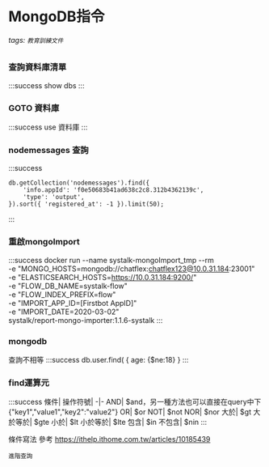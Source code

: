 # MongoDB指令
###### tags: `教育訓練文件`


### 查詢資料庫清單
:::success
show dbs
:::

### GOTO 資料庫
:::success
use 資料庫
:::

### nodemessages 查詢
:::success
```
db.getCollection('nodemessages').find({
    'info.appId': 'f0e50683b41ad638c2c8.312b4362139c',
    'type': 'output',
}).sort({ 'registered_at': -1 }).limit(50);
```
:::	

### 重啟mongoImport 
:::success
docker run --name systalk-mongoImport_tmp --rm \
-e "MONGO_HOSTS=mongodb://chatflex:chatflex123@10.0.31.184:23001" \
-e "ELASTICSEARCH_HOSTS=https://10.0.31.184:9200/" \
-e "FLOW_DB_NAME=systalk-flow" \
-e "FLOW_INDEX_PREFIX=flow" \
-e "IMPORT_APP_ID=[Firstbot AppID]" \
-e "IMPORT_DATE=2020-03-02" \
systalk/report-mongo-importer:1.1.6-systalk
:::

### mongodb

查詢不相等 
:::success
db.user.find( { age: {$ne:18} }
:::


### find運算元

:::success
條件|	操作符號|
-|-
AND|	$and，另一種方法也可以直接在query中下{"key1","value1","key2":"value2"}
OR|	$or
NOT|	$not
NOR|	$nor
大於|	$gt
大於等於|	$gte
小於|	$lt
小於等於|	$lte
包含|	$in
不包含|	$nin
:::

條件寫法 參考
https://ithelp.ithome.com.tw/articles/10185439


```
進階查詢

```


